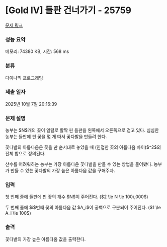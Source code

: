 # [Gold IV] 들판 건너가기 - 25759 

[문제 링크](https://www.acmicpc.net/problem/25759) 

### 성능 요약

메모리: 74380 KB, 시간: 568 ms

### 분류

다이나믹 프로그래밍

### 제출 일자

2025년 10월 7일 20:16:39

### 문제 설명

<p>농부는 $N$개의 꽃이 일렬로 활짝 핀 들판을 왼쪽에서 오른쪽으로 걷고 있다. 심심한 농부는 들판에 핀 꽃을 몇 개 따서 꽃다발을 만들려 한다.</p>

<p>꽃다발의 아름다움은 꽃을 딴 순서대로 놓았을 때 (인접한 꽃의 아름다움 차이)$^2$의 전체 합으로 정의된다.</p>

<p>산수를 어려워하는 농부는 가장 아름다운 꽃다발을 만들 수 있는 방법을 물어봤다. 농부가 만들 수 있는 꽃다발의 가장 높은 아름다움 값을 구해주자.</p>

### 입력 

 <p>첫 번째 줄에 들판에 핀 꽃의 개수 $N$이 주어진다. ($2 \le N \le 100\,000$)</p>

<p>두 번째 줄에 $i$번째 꽃의 아름다움 값 $A_i$이 공백으로 구분되어 주어진다. ($1 \le A_i \le 100$)</p>

### 출력 

 <p>꽃다발의 가장 높은 아름다움 값을 출력한다.</p>

